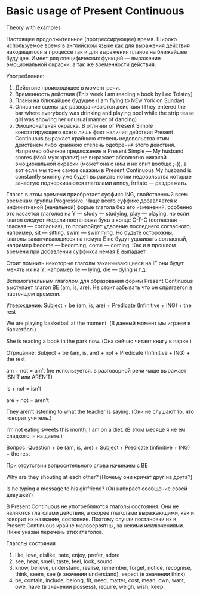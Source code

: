 # Basic usage of Present Continuous

Theory with examples

Настоящее продолжительное (прогрессирующее) время. Широко используемое время в английском языке как для выражения действия находящегося в процессе так и для выражения планов на ближайшее будущее. Имеет ряд специфических функций — выражение эмоциональной окраски, а так же временности действия.

Употребление:

1. Действие происходящее в момент речи.
2. Временность действия (This week I am reading a book by Leo Tolstoy)
3. Планы на ближайшее будущее (I am flying to NEw York on Sunday)
4. Описание сцены где разворачиваются действия (They entered the bar where everybody was drinking and playing pool while the strip tease girl was showing her unusual manner of dancing)
5. Эмоциональная окраска. В отличии от Present Simple констатирующего всего лишь факт наличия действия Present Continuous выражает крайнюю степень недовольства этим действием либо крайнюю степень одобрения этого действия. Например обычное предложение в Present Simple — My husband snores (Мой муж храпит) не выражает абсолютно никакой эмоциональной окраски (может она с ним и не спит вообще ;-)), а вот если мы тоже самое скажем в Present Continuous My husband is constantly snoring уже будет выражать нотки недовольства которые зачастую подчеркиваются глаголами annoy, irritate — раздражать.

Глагол в этом времени приобретает суффикс ING, свойственный всем временам группы Progressive. Чаще всего суффикс добавляется к инфинитивной (начальной) форме глагола без его изменений, особенно это касается глаголов на Y — study — studying, play — playing, но если глагол следует модели постановки букв в конце С-Г-С (согласная — гласная — согласная), то произойдет удвоение последнего согласного, например, sit — sitting, swim — swimming. Но будьте осторожны, глаголы заканчивающиеся на немую E не будут удваивать согласный, например become — becoming, come — coming. Как и в прошлом времени при добавлении суффикса немая E выпадает.

Стоит помнить некоторые глаголы заканчивающиеся на IE они будут менять их на Y, например lie — lying, die — dying и т.д.

Вспомогательным глаголом для образования формы Present Continuous выступает глагол BE (am, is, are). Не стоит забывать что он спрягается в настоящем времени.

Утверждение:
Subject + be (am, is, are) + Predicate (Infinitive + ING) + the rest

We are playing basketball at the moment. (В данный момент мы играем в баскетбол.)

She is reading a book in the park now. (Она сейчас читает книгу в парке.)

Отрицание:
Subject + be (am, is, are) + not + Predicate (Infinitive + ING) + the rest

am + not = ain’t (не используется. в разговорной речи чаще выражает ISN’T или AREN’T)

is + not = isn’t

are + not = aren’t

They aren’t listening to what the teacher is saying. (Они не слушают то, что говорит учитель.)

I’m not eating sweets this month, I am on a diet. (В этом месяце я не ем сладкого, я на диете.)

Вопрос:
Question + be (am, is, are) + Subject + Predicate (infinitive + ING) + the rest

При отсутствии вопросительного слова начинаем с BE

Why are they shouting at each other? (Почему они кричат друг на друга?)

Is he typing a message to his girlfriend? (Он набирает сообщение своей девушке?)

В Present Continuous не употребляются глаголы состояния. Они не являются глаголами действия, а скорее глаголами выражающими, как и говорит их название, состояние. Поэтому случаи постановки их в Present Continuous крайне маловероятны, за некими исключениями. Ниже указан перечень этих глаголов.

Глаголы состояния

1. like, love, dislike, hate, enjoy, prefer, adore
2. see, hear, smell, taste, feel, look, sound
3. know, believe, understand, realise, remember, forget, notice, recognise, think, seem, see (в значении understand), expect (в значении think)
4. be, contain, include, belong, fit, need, matter, cost, mean, own, want, owe, have (в значении possess), require, weigh, wish, keep.
